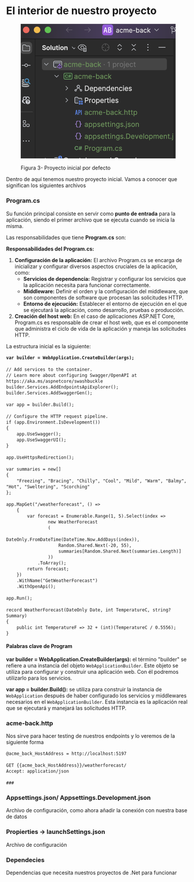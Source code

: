 # El interior de nuestro proyecto

<figure><img src=".gitbook/assets/Captura de pantalla 2024-06-03 a las 23.53.56.png" alt=""><figcaption><p>Figura 3- Proyecto inicial por defecto</p></figcaption></figure>

Dentro de aquí tenemos nuestro proyecto inicial. Vamos a conocer que significan los siguientes archivos

### **Program.cs**

Su función principal consiste en servir como **punto de entrada** para la aplicación, siendo el primer archivo que se ejecuta cuando se inicia la misma.

Las responsabilidades que tiene **Program.cs** son:

**Responsabilidades del Program.cs:**

1. **Configuración de la aplicación:** El archivo Program.cs se encarga de inicializar y configurar diversos aspectos cruciales de la aplicación, como:
   * **Servicios de dependencia:** Registrar y configurar los servicios que la aplicación necesita para funcionar correctamente.
   * **Middleware:** Definir el orden y la configuración del middleware, que son componentes de software que procesan las solicitudes HTTP.
   * **Entorno de ejecución:** Establecer el entorno de ejecución en el que se ejecutará la aplicación, como desarrollo, pruebas o producción.
2. **Creación del host web:** En el caso de aplicaciones ASP.NET Core, Program.cs es responsable de crear el host web, que es el componente que administra el ciclo de vida de la aplicación y maneja las solicitudes HTTP.

La estructura inicial es la siguiente:

<pre class="language-csharp"><code class="lang-csharp"><strong>var builder = WebApplication.CreateBuilder(args);
</strong>
// Add services to the container.
// Learn more about configuring Swagger/OpenAPI at https://aka.ms/aspnetcore/swashbuckle
builder.Services.AddEndpointsApiExplorer();
builder.Services.AddSwaggerGen();

var app = builder.Build();

// Configure the HTTP request pipeline.
if (app.Environment.IsDevelopment())
{
    app.UseSwagger();
    app.UseSwaggerUI();
}

app.UseHttpsRedirection();

var summaries = new[]
{
    "Freezing", "Bracing", "Chilly", "Cool", "Mild", "Warm", "Balmy", "Hot", "Sweltering", "Scorching"
};

app.MapGet("/weatherforecast", () =>
    {
        var forecast = Enumerable.Range(1, 5).Select(index =>
                new WeatherForecast
                (
                    DateOnly.FromDateTime(DateTime.Now.AddDays(index)),
                    Random.Shared.Next(-20, 55),
                    summaries[Random.Shared.Next(summaries.Length)]
                ))
            .ToArray();
        return forecast;
    })
    .WithName("GetWeatherForecast")
    .WithOpenApi();

app.Run();

record WeatherForecast(DateOnly Date, int TemperatureC, string? Summary)
{
    public int TemperatureF => 32 + (int)(TemperatureC / 0.5556);
}
</code></pre>

#### Palabras clave de Program

**var builder = WebApplication.CreateBuilder(args):**  el término "builder" se refiere a una instancia del objeto `WebApplicationBuilder`. Este objeto se utiliza para configurar y construir una aplicación web. Con él podremos utilizarlo para los servicios.

**var app = builder.Build():** se utiliza para construir la instancia de `WebApplication` después de haber configurado los servicios y middlewares necesarios en el `WebApplicationBuilder`. Esta instancia es la aplicación real que se ejecutará y manejará las solicitudes HTTP.

### **acme-back.http**

Nos sirve para hacer testing de nuestros endpoints y lo veremos de la siguiente forma

```
@acme_back_HostAddress = http://localhost:5197

GET {{acme_back_HostAddress}}/weatherforecast/
Accept: application/json

###

```

### Appsettings.json/ Appsettings.Development.json

Archivo de configuración, como ahora añadir la conexión con nuestra base de datos

### Propierties -> launchSettings.json

Archivo de configuración

### Dependecies

Dependencias que necesita nuestros proyectos de .Net para funcionar

### &#x20;
